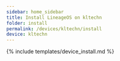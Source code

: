 ```yaml
---
sidebar: home_sidebar
title: Install LineageOS on kltechn
folder: install
permalink: /devices/kltechn/install
device: kltechn
---
```

{% include templates/device_install.md %}
